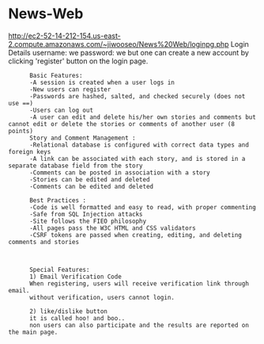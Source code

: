 # News-Web

http://ec2-52-14-212-154.us-east-2.compute.amazonaws.com/~jiwooseo/News%20Web/loginpg.php
Login Details
        username: we
        password: we
        but one can create a new account by clicking 'register' button on the login page.

          Basic Features:
          -A session is created when a user logs in 
          -New users can register 
          -Passwords are hashed, salted, and checked securely (does not use ==)
          -Users can log out 
          -A user can edit and delete his/her own stories and comments but cannot edit or delete the stories or comments of another user (8 points)
          Story and Comment Management :
          -Relational database is configured with correct data types and foreign keys
          -A link can be associated with each story, and is stored in a separate database field from the story 
          -Comments can be posted in association with a story 
          -Stories can be edited and deleted 
          -Comments can be edited and deleted 
          
          Best Practices :
          -Code is well formatted and easy to read, with proper commenting 
          -Safe from SQL Injection attacks
          -Site follows the FIEO philosophy 
          -All pages pass the W3C HTML and CSS validators
          -CSRF tokens are passed when creating, editing, and deleting comments and stories 
          
          
          
          Special Features:
          1) Email Verification Code
          When registering, users will receive verification link through email.
          without verification, users cannot login.

          2) like/dislike button 
          it is called hoo! and boo..
          non users can also participate and the results are reported on the main page.
